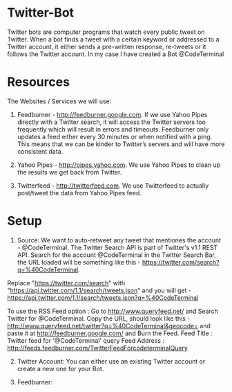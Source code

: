 Twitter-Bot
===========

Twitter bots are computer programs that watch every public tweet on Twitter. When a bot finds a tweet with a certain keyword or addressed to a Twitter account, it either sends a pre-written response, re-tweets or it follows the Twitter account.
In my case I have created a Bot @CodeTerminal

Resources 
=========
The Websites / Services we will use:
1. Feedburner - http://feedburner.google.com.  If we use Yahoo Pipes directly with a Twitter search, it will access the Twitter servers too frequently which will result in errors and timeouts.  Feedburner only updates a feed either every 30 minutes or when notified with a ping. This means that we can be kinder to Twitter’s servers and will have more consistent data.  

2. Yahoo Pipes - http://pipes.yahoo.com.   We use Yahoo Pipes to clean up the results we get back from Twitter.

3. Twitterfeed - http://twitterfeed.com.  We use Twitterfeed to actually post/tweet the data from Yahoo Pipes feed.

Setup 
=========
1. Source:
We want to auto-retweet any tweet that mentiones the account - @CodeTerminal. The Twitter Search API is part of Twitter's v1.1 REST API. Search for the account @CodeTerminal in the Twitter Search Bar, the URL loaded will be something like this - https://twitter.com/search?q=%40CodeTerminal.
   
Replace "https://twitter.com/search" with "https://api.twitter.com/1.1/search/tweets.json" and you will get -           https://api.twitter.com/1.1/search/tweets.json?q=%40CodeTerminal

To use the RSS Feed option : 
Go to http://www.queryfeed.net/ and Search Twitter for @CodeTerminal. 
Copy the URL, should look like this - http://www.queryfeed.net/twitter?q=%40CodeTerminal&geocode= and paste it at http://feedburner.google.com/ and Burn the Feed.
Feed Title : Twitter feed for '@CodeTerminal' query
Feed Address : http://feeds.feedburner.com/TwitterFeedForcodeterminalQuery
   

2. Twitter Account:
   You can either use an existing Twitter account or create a new one for your Bot.

3. Feedburner:

